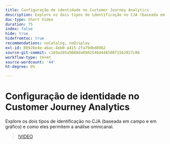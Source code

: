 ```yaml
---
title: Configuração de identidade no Customer Journey Analytics
description: Explore os dois tipos de identificação no CJA (baseada em campo e em gráfico) e como eles permitem a análise omnicanal.
doc-type: Short Video
duration: 75
index: false
hide: true
hidefromtoc: true
recommendations: noCatalog, noDisplay
exl-id: 08926e4e-abac-4eb0-a415-2fa79dbd8962
source-git-commit: c169a205a9088da0982548d448500f15b2027c06
workflow-type: tm+mt
source-wordcount: '44'
ht-degree: 0%

---
```


# Configuração de identidade no Customer Journey Analytics

Explore os dois tipos de identificação no CJA (baseada em campo e em gráfico) e como eles permitem a análise omnicanal.

<!-- 62_S113_3442460_74_identity-stitching-in-customer-journey-analytics -->
>[!VIDEO](https://video.tv.adobe.com/v/3460002/?learn=on&enablevpops=true&captions=por_br)
